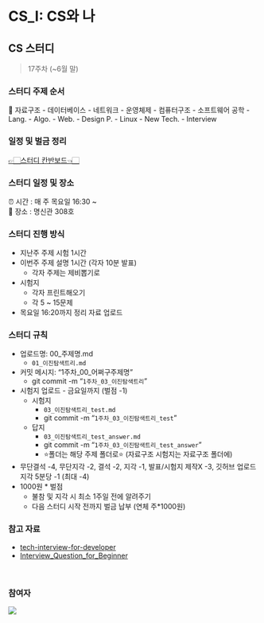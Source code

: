# CS_I: CS와 나
## CS 스터디
> 17주차 (~6월 말)
> 

### 스터디 주제 순서

<aside>
💜 자료구조 - 데이터베이스 - 네트워크 - 운영체제 - 컴퓨터구조 - 소프트웨어 공학 - Lang. - Algo. - Web. - Design P. - Linux - New Tech. - Interview

</aside>  

### 일정 및 벌금 정리
[👉🏻스터디 칸반보드👈🏻](https://github.com/seohyun319/CS_I/projects/3)


### 스터디 일정 및 장소

<aside>
⏰ 시간 : 매 주 목요일 16:30 ~

</aside>

<aside>
🏫 장소 : 명신관 308호

</aside>  


### 스터디 진행 방식

- 지난주 주제 시험 1시간
- 이번주 주제 설명 1시간 (각자 10분 발표)
    - 각자 주제는 제비뽑기로
- 시험지
    - 각자 프린트해오기
    - 각 5 ~ 15문제
- 목요일 16:20까지 정리 자료 업로드

### 스터디 규칙

- 업로드명: 00_주제명.md
    - `01_이진탐색트리.md`
- 커밋 메시지: “1주차_00_어쩌구주제명”
    - git commit -m “`1주차_03_이진탐색트리`”
- 시험지 업로드 - 금요일까지 (벌점 -1)
    - 시험지
        - `03_이진탐색트리_test.md`
        - git commit -m “`1주차_03_이진탐색트리_test`”
    - 답지
        - `03_이진탐색트리_test_answer.md`
        - git commit -m “`1주차_03_이진탐색트리_test_answer`”
        - ⭐폴더는 해당 주제 폴더로⭐
        (자료구조 시험지는 자료구조 폴더에)
- 무단결석 -4, 무단지각 -2, 결석 -2, 지각 -1, 발표/시험지 제작X -3, 깃허브 업로드 지각 5분당 -1 (최대 -4)
- 1000원 * 벌점
    - 불참 및 지각 시 최소 1주일 전에 알려주기
    - 다음 스터디 시작 전까지 벌금 납부 (연체 주*1000원)

### 참고 자료

- [tech-interview-for-developer](https://github.com/gyoogle/tech-interview-for-developer)
- [Interview_Question_for_Beginner](https://github.com/JaeYeopHan/Interview_Question_for_Beginner)
<br>

### 참여자

<a href="https://github.com/seohyun319/CS_I/graphs/contributors">
  <img src="https://contrib.rocks/image?repo=seohyun319/CS_I" />
</a>


